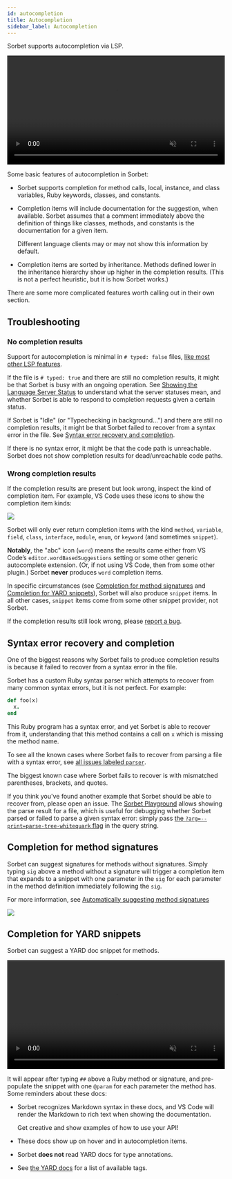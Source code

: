 ```yaml
---
id: autocompletion
title: Autocompletion
sidebar_label: Autocompletion
---
```


Sorbet supports autocompletion via LSP.

<video autoplay loop muted playsinline width="934" style="max-width: 100%;">
  <source src="/img/lsp/autocompletion.mp4" type="video/mp4">
</video>

Some basic features of autocompletion in Sorbet:

- Sorbet supports completion for method calls, local, instance, and class
  variables, Ruby keywords, classes, and constants.

- Completion items will include documentation for the suggestion, when
  available. Sorbet assumes that a comment immediately above the definition of
  things like classes, methods, and constants is the documentation for a given
  item.

  Different language clients may or may not show this information by default.

- Completion items are sorted by inheritance. Methods defined lower in the
  inheritance hierarchy show up higher in the completion results. (This is not a
  perfect heuristic, but it is how Sorbet works.)

There are some more complicated features worth calling out in their own section.

## Troubleshooting

### No completion results

Support for autocompletion is minimal in `# typed: false` files,
[like most other LSP features](lsp-typed-level.md#support-by-lsp-feature).

If the file is `# typed: true` and there are still no completion results, it
might be that Sorbet is busy with an ongoing operation. See
[Showing the Language Server Status](server-status.md) to understand what the
server statuses mean, and whether Sorbet is able to respond to completion
requests given a certain status.

If Sorbet is "Idle" (or "Typechecking in background...") and there are still no
completion results, it might be that Sorbet failed to recover from a syntax
error in the file. See
[Syntax error recovery and completion](#syntax-error-recovery-and-completion).

If there is no syntax error, it might be that the code path is unreachable.
Sorbet does not show completion results for dead/unreachable code paths.

### Wrong completion results

If the completion results are present but look wrong, inspect the kind of
completion item. For example, VS Code uses these icons to show the completion
item kinds:

![](/img/lsp/vscode-completion-list.png)

Sorbet will only ever return completion items with the kind `method`,
`variable`, `field`, `class`, `interface`, `module`, `enum`, or `keyword` (and
sometimes `snippet`).

**Notably**, the "abc" icon (`word`) means the results came either from VS
Code’s `editor.wordBasedSuggestions` setting or some other generic autocomplete
extension. (Or, if not using VS Code, then from some other plugin.) Sorbet
**never** produces `word` completion items.

In specific circumstances (see
[Completion for method signatures](#completion-for-method-signatures) and
[Completion for YARD snippets](#completion-for-yard-snippets)), Sorbet will also
produce `snippet` items. In all other cases, `snippet` items come from some
other snippet provider, not Sorbet.

If the completion results still look wrong, please
[report a bug](https://github.com/sorbet/sorbet/issues/new/choose).

## Syntax error recovery and completion

One of the biggest reasons why Sorbet fails to produce completion results is
because it failed to recover from a syntax error in the file.

Sorbet has a custom Ruby syntax parser which attempts to recover from many
common syntax errors, but it is not perfect. For example:

```ruby
def foo(x)
  x.
end
```

This Ruby program has a syntax error, and yet Sorbet is able to recover from it,
understanding that this method contains a call on `x` which is missing the
method name.

To see all the known cases where Sorbet fails to recover from parsing a file
with a syntax error, see
[all issues labeled `parser`](https://github.com/sorbet/sorbet/issues?q=is%3Aissue+is%3Aopen+label%3Aparser).

The biggest known case where Sorbet fails to recover is with mismatched
parentheses, brackets, and quotes.

If you think you've found another example that Sorbet should be able to recover
from, please open an issue. The [Sorbet Playground](https://sorbet.run) allows
showing the parse result for a file, which is useful for debugging whether
Sorbet parsed or failed to parse a given syntax error: simply pass [the
`?arg=--print=parse-tree-whitequark` flag][bad-parse] in the query string.

[bad-parse]:
  https://sorbet.run/?arg=--print=parse-tree-whitequark#%23%20typed%3A%20true%0A%23%20Craft%20your%20test%20case%2C%20then%20click%20%22Create%20issue%20with%20example%22%0A%23%20in%20the%20%22Examples%20%E2%98%B0%22%20menu%20above.%0Adef%20foo%0A%20%20puts%20'hello'%0Aend

## Completion for method signatures

Sorbet can suggest signatures for methods without signatures. Simply typing
`sig` above a method without a signature will trigger a completion item that
expands to a snippet with one parameter in the `sig` for each parameter in the
method definition immediately following the `sig`.

For more information, see
[Automatically suggesting method signatures](sig-suggestion.md)

![](/img/suggest-sig-completion-item-01.png)

## Completion for YARD snippets

Sorbet can suggest a YARD doc snippet for methods.

<video autoplay loop muted playsinline width="813" style="max-width: 100%;">
  <source src="/img/lsp/yard-snippet.mp4" type="video/mp4">
</video>

It will appear after typing `##` above a Ruby method or signature, and
pre-populate the snippet with one `@param` for each parameter the method has.
Some reminders about these docs:

- Sorbet recognizes Markdown syntax in these docs, and VS Code will render the
  Markdown to rich text when showing the documentation.

  Get creative and show examples of how to use your API!

- These docs show up on hover and in autocompletion items.

- Sorbet **does not** read YARD docs for type annotations.

- See [the YARD docs][available-yard-tags] for a list of available tags.

[available-yard-tags]:
  https://rubydoc.info/gems/yard/file/docs/Tags.md#List_of_Available_Tags
